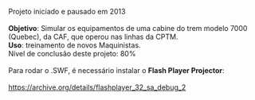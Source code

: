 Projeto iniciado e pausado em 2013 \
\
**Objetivo**: Simular os equipamentos de uma cabine do trem modelo 7000 (Quebec), da CAF, que operou nas linhas da CPTM.
\
**Uso**: treinamento de novos Maquinistas.
\
Nível de conclusão deste projeto: 80%
\
\
Para rodar o .SWF, é necessário instalar o **Flash Player Projector**: \
\
https://archive.org/details/flashplayer_32_sa_debug_2
